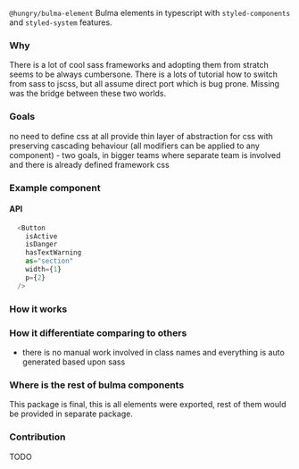 `@hungry/bulma-element`
Bulma elements in typescript with `styled-components` and `styled-system` features.

### Why
There is a lot of cool sass frameworks and adopting them from stratch seems to be always cumbersone. 
There is a lots of tutorial how to switch from sass to jscss, but all assume direct port which is bug prone.
Missing was the bridge between these two worlds.

### Goals
no need to define css at all
provide thin layer of abstraction for css with preserving cascading behaviour (all modifiers can be applied to any component) - two goals, in bigger teams where separate team is involved and there is already defined framework css

### Example component
#### API
```ts
  <Button 
    isActive 
    isDanger 
    hasTextWarning 
    as="section"
    width={1}
    p={2}
  />
```

### How it works
### How it differentiate comparing to others
* there is no manual work involved in class names and everything is auto generated based upon sass

### Where is the rest of bulma components
This package is final, this is all elements were exported, rest of them would be provided in separate package.

### Contribution
TODO